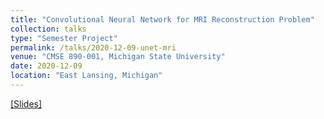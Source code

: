 ```yaml
---
title: "Convolutional Neural Network for MRI Reconstruction Problem"
collection: talks
type: "Semester Project"
permalink: /talks/2020-12-09-unet-mri
venue: "CMSE 890-001, Michigan State University"
date: 2020-12-09
location: "East Lansing, Michigan"
---
```


[[Slides]](/files/2020_12_09_unet_mri.pdf)
